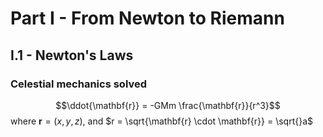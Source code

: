 # Part I - From Newton to Riemann
## I.1 - Newton's Laws
### Celestial mechanics solved

$$\ddot{\mathbf{r}} = -GMm \frac{\mathbf{r}}{r^3}$$ where $\mathbf{r} = (x, y, z)$, and $r = \sqrt{\mathbf{r} \cdot \mathbf{r}} = \sqrt{}a$


<!--stackedit_data:
eyJoaXN0b3J5IjpbLTk0MzU1MDUzOF19
-->